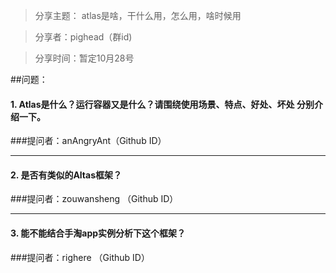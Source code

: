 >分享主题： atlas是啥，干什么用，怎么用，啥时候用 

>分享者：pighead（群id)

>分享时间：暂定10月28号


##问题：

#### 1.  Atlas是什么？运行容器又是什么？请围绕使用场景、特点、好处、坏处 分别介绍一下。
###提问者：anAngryAnt（Github ID）

-----

#### 2.  是否有类似的Altas框架？
###提问者：zouwansheng （Github ID）

-----

#### 3.  能不能结合手淘app实例分析下这个框架？
###提问者：righere （Github ID）

